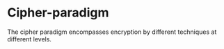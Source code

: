 # Cipher-paradigm
The cipher paradigm encompasses encryption by different techniques at different levels.
